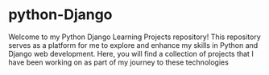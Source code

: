 # python-Django
Welcome to my Python Django Learning Projects repository! This repository serves as a platform for me to explore and enhance my skills in Python and Django web development. Here, you will find a collection of projects that I have been working on as part of my journey to these technologies
